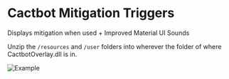# Cactbot Mitigation Triggers
 Displays mitigation when used + Improved Material UI Sounds

Unzip the `/resources` and `/user` folders into wherever the folder of where CactbotOverlay.dll is in.

![Example](https://cdn.discordapp.com/attachments/613929061349326848/817258582654451722/unknown.png)